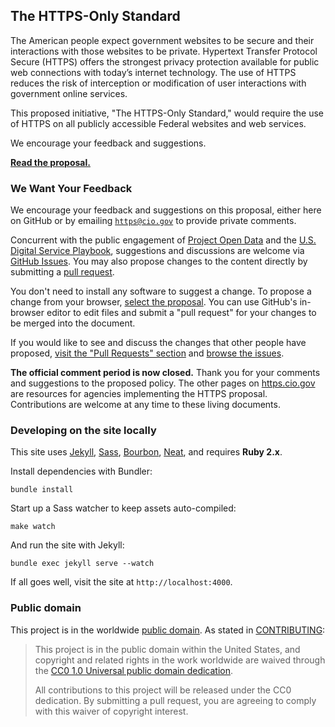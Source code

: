 ## The HTTPS-Only Standard

The American people expect government websites to be secure and their interactions with those websites to be private. Hypertext Transfer Protocol Secure (HTTPS) offers the strongest privacy protection available for public web connections with today’s internet technology. The use of HTTPS reduces the risk of interception or modification of user interactions with government online services.

This proposed initiative, "The HTTPS-Only Standard," would require the use of HTTPS on all publicly accessible Federal websites and web services.

We encourage your feedback and suggestions.

**[Read the proposal.](https://https.cio.gov)**

### We Want Your Feedback

We encourage your feedback and suggestions on this proposal, either here on GitHub or by emailing [`https@cio.gov`](mailto:https@cio.gov) to provide private comments.

Concurrent with the public engagement of [Project Open Data](https://project-open-data.cio.gov) and the [U.S. Digital Service Playbook](https://playbook.cio.gov), suggestions and discussions are welcome via [GitHub Issues](https://github.com/gsa/https/issues). You may also propose changes to the content directly by submitting a [pull request](https://help.github.com/articles/creating-a-pull-request "More Information on Submitting Pull Requests").

You don't need to install any software to suggest a change. To propose a change from your browser, [select the proposal](https://github.com/GSA/https/blob/master/pages/index.md "Link to the HTTPS proposal"). You can use GitHub's in-browser editor to edit files and submit a "pull request" for your changes to be merged into the document.

If you would like to see and discuss the changes that other people have proposed, [visit the "Pull Requests" section](https://github.com/gsa/https/pulls "Link to the Pull Requests Section of GitHub") and [browse the issues](https://github.com/gsa/https/issues "Link to the Issues Section of GitHub").

**The official comment period is now closed.** Thank you for your comments and suggestions to the proposed policy. The other pages on [https.cio.gov](https://https.cio.gov) are resources for agencies implementing the HTTPS proposal. Contributions are welcome at any time to these living documents.

### Developing on the site locally

This site uses [Jekyll](http://jekyllrb.com), [Sass](http://sass-lang.com), [Bourbon](http://bourbon.io), [Neat](http://neat.bourbon.io), and requires **Ruby 2.x**.

Install dependencies with Bundler:

```
bundle install
```

Start up a Sass watcher to keep assets auto-compiled:

```
make watch
```

And run the site with Jekyll:

```
bundle exec jekyll serve --watch
```

If all goes well, visit the site at `http://localhost:4000`.

### Public domain

This project is in the worldwide [public domain](LICENSE.md). As stated in [CONTRIBUTING](CONTRIBUTING.md):

> This project is in the public domain within the United States, and copyright and related rights in the work worldwide are waived through the [CC0 1.0 Universal public domain dedication](https://creativecommons.org/publicdomain/zero/1.0/).
>
> All contributions to this project will be released under the CC0 dedication. By submitting a pull request, you are agreeing to comply with this waiver of copyright interest.
